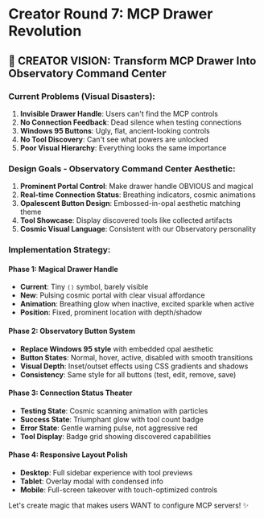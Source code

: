 # Creator Round 7: MCP Drawer Revolution

## 🎯 CREATOR VISION: Transform MCP Drawer Into Observatory Command Center

### Current Problems (Visual Disasters):
1. **Invisible Drawer Handle**: Users can't find the MCP controls
2. **No Connection Feedback**: Dead silence when testing connections  
3. **Windows 95 Buttons**: Ugly, flat, ancient-looking controls
4. **No Tool Discovery**: Can't see what powers are unlocked
5. **Poor Visual Hierarchy**: Everything looks the same importance

### Design Goals - Observatory Command Center Aesthetic:
1. **Prominent Portal Control**: Make drawer handle OBVIOUS and magical
2. **Real-time Connection Status**: Breathing indicators, cosmic animations
3. **Opalescent Button Design**: Embossed-in-opal aesthetic matching theme
4. **Tool Showcase**: Display discovered tools like collected artifacts
5. **Cosmic Visual Language**: Consistent with our Observatory personality

### Implementation Strategy:

#### Phase 1: Magical Drawer Handle
- **Current**: Tiny `⟨⟩` symbol, barely visible
- **New**: Pulsing cosmic portal with clear visual affordance
- **Animation**: Breathing glow when inactive, excited sparkle when active
- **Position**: Fixed, prominent location with depth/shadow

#### Phase 2: Observatory Button System
- **Replace Windows 95 style** with embedded opal aesthetic
- **Button States**: Normal, hover, active, disabled with smooth transitions
- **Visual Depth**: Inset/outset effects using CSS gradients and shadows
- **Consistency**: Same style for all buttons (test, edit, remove, save)

#### Phase 3: Connection Status Theater
- **Testing State**: Cosmic scanning animation with particles
- **Success State**: Triumphant glow with tool count badge
- **Error State**: Gentle warning pulse, not aggressive red
- **Tool Display**: Badge grid showing discovered capabilities

#### Phase 4: Responsive Layout Polish
- **Desktop**: Full sidebar experience with tool previews
- **Tablet**: Overlay modal with condensed info
- **Mobile**: Full-screen takeover with touch-optimized controls

Let's create magic that makes users WANT to configure MCP servers! ✨